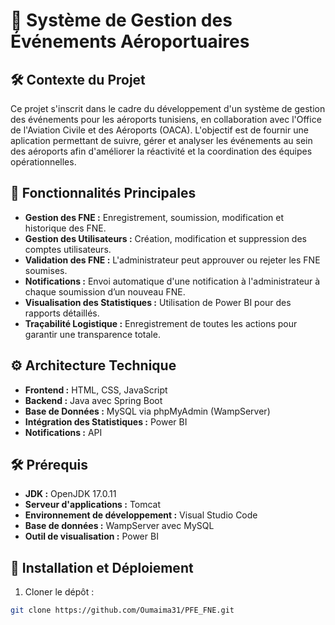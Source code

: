 # 📌 Système de Gestion des Événements Aéroportuaires

## 🛠️ Contexte du Projet
Ce projet s'inscrit dans le cadre du développement d'un système de gestion des événements pour les aéroports tunisiens, en collaboration avec l'Office de l'Aviation Civile et des Aéroports (OACA). L'objectif est de fournir une aplication permettant de suivre, gérer et analyser les événements au sein des aéroports afin d'améliorer la réactivité et la coordination des équipes opérationnelles.

## 🚀 Fonctionnalités Principales
- **Gestion des FNE :** Enregistrement, soumission, modification et historique des FNE.
- **Gestion des Utilisateurs :** Création, modification et suppression des comptes utilisateurs.
- **Validation des FNE :** L'administrateur peut approuver ou rejeter les FNE soumises.
- **Notifications :** Envoi automatique d'une notification à l'administrateur à chaque soumission d’un nouveau FNE.
- **Visualisation des Statistiques :** Utilisation de Power BI pour des rapports détaillés.
- **Traçabilité Logistique :** Enregistrement de toutes les actions pour garantir une transparence totale.

## ⚙️ Architecture Technique
- **Frontend :** HTML, CSS, JavaScript
- **Backend :** Java avec Spring Boot
- **Base de Données :** MySQL via phpMyAdmin (WampServer)
- **Intégration des Statistiques :** Power BI
- **Notifications :** API 

## 🛠️ Prérequis
- **JDK :** OpenJDK 17.0.11
- **Serveur d'applications :** Tomcat
- **Environnement de développement :** Visual Studio Code
- **Base de données :** WampServer avec MySQL
- **Outil de visualisation :** Power BI

## 🚀 Installation et Déploiement
1. Cloner le dépôt :
```bash
git clone https://github.com/Oumaima31/PFE_FNE.git
